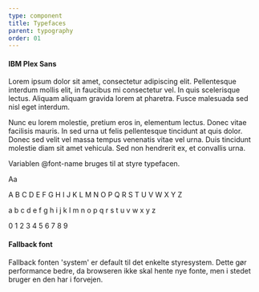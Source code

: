 ```yaml
---
type: component
title: Typefaces
parent: typography
order: 01
---
```



<h4 class="h4">IBM Plex Sans</h4>

<div class="row">
  <div class="col-12 col-sm-6">
    <p>Lorem ipsum dolor sit amet, consectetur adipiscing elit. Pellentesque interdum mollis elit, in faucibus mi consectetur vel. In quis scelerisque lectus. Aliquam aliquam gravida lorem at pharetra. Fusce malesuada sed nisl eget interdum.</p>
    <p>Nunc eu lorem molestie, pretium eros in, elementum lectus. Donec vitae facilisis mauris. In sed urna ut felis pellentesque tincidunt at quis dolor. Donec sed velit vel massa tempus venenatis vitae vel urna. Duis tincidunt molestie diam sit amet vehicula. Sed non hendrerit ex, et convallis urna.</p>
    <p>Variablen @font-name bruges til at styre typefacen.</p>
  </div>

  <div class="typography-sans-intro col-12 col-sm-6">
    <span class="text-huge">Aa</span>
    <div>
      <p class="text-tiny">A B C D E F G H I J K L M N O P Q R S T U V W X Y Z</p>
      <p class="text-tiny">a b c d e f g h i j k l m n o p q r s t u v w x y z</p>
      <p class="text-tiny">0 1 2 3 4 5 6 7 8 9</p>
    </div>
  </div>
</div>

<div class="row mt-6">
  <div class="col-12">
    <h4 class="heading">Fallback font</h4>
    <p>Fallback fonten 'system' er default til det enkelte styresystem. Dette gør performance bedre, da browseren ikke skal hente nye fonte, men i stedet bruger en den har i forvejen.</p>
  </div>
</div>